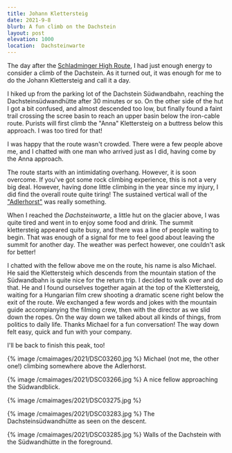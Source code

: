 ```yaml
---
title: Johann Klettersteig
date: 2021-9-8
blurb: A fun climb on the Dachstein
layout: post
elevation: 1000
location:  Dachsteinwarte
---
```


The day after the [Schladminger High Route](schladming.html), I had just
enough energy to consider a climb of the Dachstein. As it turned out, it was
enough for me to do the Johann Klettersteig and call it a day.

I hiked up from the parking lot of the Dachstein Südwandbahn, reaching
the Dachsteinsüdwandhütte after 30 minutes or so. On the other side
of the hut I got a bit confused, and almost descended too low, but finally
found a faint trail crossing the scree basin to reach an upper basin
below the iron-cable route. Purists will first climb the "Anna" Klettersteig
on a buttress below this approach. I was too tired for that!

I was happy that the route wasn't crowded. There were a few people above me,
and I chatted with one man who arrived just as I did, having come by the
Anna approach.

The route starts with an intimidating overhang. However, it is soon
overcome. If you've got some rock climbing experience, this is not a very
big deal. However, having done little climbing in the year since my injury,
I did find the overall route quite tiring! The sustained vertical
wall of the ["Adlerhorst"](https://www.bergsteigen.com/fileadmin/userdaten/import/topos/der_johann_klettersteig_dachstein_topo.jpg) was really something.

When I reached the *Dachsteinwarte*, a little hut on the glacier above, I
was quite tired and went in to enjoy some food and drink. The summit klettersteig
appeared quite busy, and there was a line of people waiting to begin.
That was enough of a signal for me to feel good about leaving the summit
for another day. The weather was perfect however, one couldn't ask for better!

I chatted with the fellow above me on the route, his name is also Michael.
He said the Klettersteig which descends from the mountain station of the
Südwandbahn is quite nice for the return trip. I decided to walk over and
do that. He and I found ourselves together again at the top of the Klettersteig,
waiting for a Hungarian film crew shooting a dramatic scene right below
the exit of the route. We exchanged a few words and jokes with the mountain
guide accompianying the filming crew, then with the director as we slid
down the ropes. On the way down we talked about all kinds of things,
from politics to daily life. Thanks Michael for a fun conversation! The
way down felt easy, quick and fun with your company.

I'll be back to finish this peak, too!


{% image /cmaimages/2021/DSC03260.jpg %}
Michael (not me, the other one!) climbing somewhere above the Adlerhorst.

{% image /cmaimages/2021/DSC03266.jpg %}
A nice fellow approaching the Südwandblick.

{% image /cmaimages/2021/DSC03275.jpg %}

{% image /cmaimages/2021/DSC03283.jpg %}
The Dachsteinsüdwandhütte as seen on the descent.

{% image /cmaimages/2021/DSC03285.jpg %}
Walls of the Dachstein with the Südwandhütte in the foreground.

